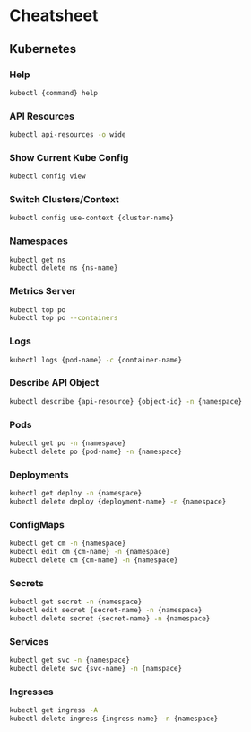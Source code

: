 # Cheatsheet

## Kubernetes

### Help

```zsh
kubectl {command} help
```

### API Resources

```zsh
kubectl api-resources -o wide
```

### Show Current Kube Config

```zsh
kubectl config view
```

### Switch Clusters/Context

```zsh
kubectl config use-context {cluster-name}
```

### Namespaces

```zsh
kubectl get ns
kubectl delete ns {ns-name}
```

### Metrics Server

```zsh
kubectl top po
kubectl top po --containers
```

### Logs

```zsh
kubectl logs {pod-name} -c {container-name}
```

### Describe API Object

```zsh
kubectl describe {api-resource} {object-id} -n {namespace}
```

### Pods

```zsh
kubectl get po -n {namespace}
kubectl delete po {pod-name} -n {namespace}
```

### Deployments

```zsh
kubectl get deploy -n {namespace}
kubectl delete deploy {deployment-name} -n {namespace}
```

### ConfigMaps

```zsh
kubectl get cm -n {namespace}
kubectl edit cm {cm-name} -n {namespace}
kubectl delete cm {cm-name} -n {namespace}
```

### Secrets

```zsh
kubectl get secret -n {namespace}
kubectl edit secret {secret-name} -n {namespace}
kubectl delete secret {secret-name} -n {namespace}
```

### Services

```zsh
kubectl get svc -n {namespace}
kubectl delete svc {svc-name} -n {namspace}
```

### Ingresses

```zsh
kubectl get ingress -A
kubectl delete ingress {ingress-name} -n {namespace}
```
